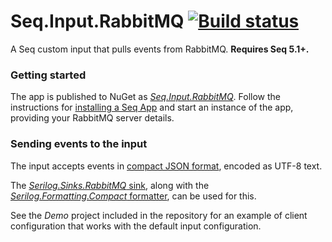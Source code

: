 # Seq.Input.RabbitMQ [![Build status](https://ci.appveyor.com/api/projects/status/lxab9qqdtqupk6y4?svg=true)](https://ci.appveyor.com/project/datalust/seq-input-rabbitmq)

A Seq custom input that pulls events from RabbitMQ. **Requires Seq 5.1+.**

### Getting started

The app is published to NuGet as [_Seq.Input.RabbitMQ_](https://nuget.org/packages/seq.input.rabbitmq). Follow the instructions for [installing a Seq App](https://docs.getseq.net/docs/installing-seq-apps) and start an instance of the app, providing your RabbitMQ server details.

### Sending events to the input

The input accepts events in [compact JSON format](https://github.com/serilog/serilog-formatting-compact#format-details), encoded as UTF-8 text.

The [_Serilog.Sinks.RabbitMQ_ sink](https://github.com/sonicjolt/serilog-sinks-rabbitmq), along with the [_Serilog.Formatting.Compact_ formatter](https://github.com/serilog/serilog-formatting-compact), can be used for this.

See the _Demo_ project included in the repository for an example of client configuration that works with the default input configuration.
